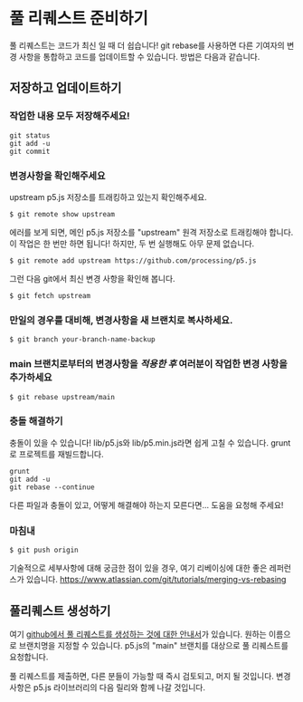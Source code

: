 # 풀 리퀘스트 준비하기

풀 리퀘스트는 코드가 최신 일 때 더 쉽습니다! git rebase를 사용하면 다른 기여자의 변경 사항을 통합하고 코드를 업데이트할 수 있습니다. 방법은 다음과 같습니다.

## 저장하고 업데이트하기

### 작업한 내용 모두 저장해주세요!
    git status 
    git add -u
    git commit 

### 변경사항을 확인해주세요
upstream p5.js 저장소를 트래킹하고 있는지 확인해주세요.

    $ git remote show upstream

에러를 보게 되면, 메인 p5.js 저장소를 "upstream" 원격 저장소로 트래킹해야 합니다. 이 작업은 한 번만 하면 됩니다! 하지만, 두 번 실행해도 아무 문제 없습니다.

    $ git remote add upstream https://github.com/processing/p5.js

그런 다음 git에서 최신 변경 사항을 확인해 봅니다.

    $ git fetch upstream 

### 만일의 경우를 대비해, 변경사항을 새 브랜치로 복사하세요.
    $ git branch your-branch-name-backup 

### main 브랜치로부터의 변경사항을 *적용한 후* 여러분이 작업한 변경 사항을 추가하세요
    $ git rebase upstream/main 

### 충돌 해결하기
충돌이 있을 수 있습니다!
lib/p5.js와 lib/p5.min.js라면 쉽게 고칠 수 있습니다. grunt로 프로젝트를 재빌드합니다.

    grunt 
    git add -u
    git rebase --continue

다른 파일과 충돌이 있고, 어떻게 해결해야 하는지 모른다면... 도움을 요청해 주세요!

### 마침내
    $ git push origin

기술적으로 세부사항에 대해 궁금한 점이 있을 경우, 여기 리베이싱에 대한 좋은 레퍼런스가 있습니다. https://www.atlassian.com/git/tutorials/merging-vs-rebasing

## 풀리퀘스트 생성하기

여기 [github에서 풀 리퀘스트를 생성하는 것에 대한 안내서](https://help.github.com/articles/creating-a-pull-request/)가 있습니다. 원하는 이름으로 브랜치명을 지정할 수 있습니다. p5.js의 "main" 브랜치를 대상으로 풀 리퀘스트를 요청합니다.

풀 리퀘스트를 제출하면, 다른 분들이 가능할 때 즉시 검토되고, 머지 될 것입니다. 변경사항은 p5.js 라이브러리의 다음 릴리와 함께 나갈 것입니다.
